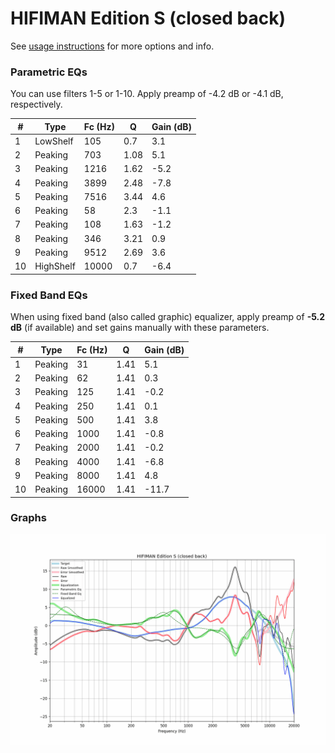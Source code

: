 # HIFIMAN Edition S (closed back)
See [usage instructions](https://github.com/jaakkopasanen/AutoEq#usage) for more options and info.

### Parametric EQs
You can use filters 1-5 or 1-10. Apply preamp of -4.2 dB or -4.1 dB, respectively.

|   # | Type      |   Fc (Hz) |    Q |   Gain (dB) |
|-----|-----------|-----------|------|-------------|
|   1 | LowShelf  |       105 | 0.7  |         3.1 |
|   2 | Peaking   |       703 | 1.08 |         5.1 |
|   3 | Peaking   |      1216 | 1.62 |        -5.2 |
|   4 | Peaking   |      3899 | 2.48 |        -7.8 |
|   5 | Peaking   |      7516 | 3.44 |         4.6 |
|   6 | Peaking   |        58 | 2.3  |        -1.1 |
|   7 | Peaking   |       108 | 1.63 |        -1.2 |
|   8 | Peaking   |       346 | 3.21 |         0.9 |
|   9 | Peaking   |      9512 | 2.69 |         3.6 |
|  10 | HighShelf |     10000 | 0.7  |        -6.4 |

### Fixed Band EQs
When using fixed band (also called graphic) equalizer, apply preamp of **-5.2 dB** (if available) and set gains manually with these parameters.

|   # | Type    |   Fc (Hz) |    Q |   Gain (dB) |
|-----|---------|-----------|------|-------------|
|   1 | Peaking |        31 | 1.41 |         5.1 |
|   2 | Peaking |        62 | 1.41 |         0.3 |
|   3 | Peaking |       125 | 1.41 |        -0.2 |
|   4 | Peaking |       250 | 1.41 |         0.1 |
|   5 | Peaking |       500 | 1.41 |         3.8 |
|   6 | Peaking |      1000 | 1.41 |        -0.8 |
|   7 | Peaking |      2000 | 1.41 |        -0.2 |
|   8 | Peaking |      4000 | 1.41 |        -6.8 |
|   9 | Peaking |      8000 | 1.41 |         4.8 |
|  10 | Peaking |     16000 | 1.41 |       -11.7 |

### Graphs
![](./HIFIMAN%20Edition%20S%20(closed%20back).png)
